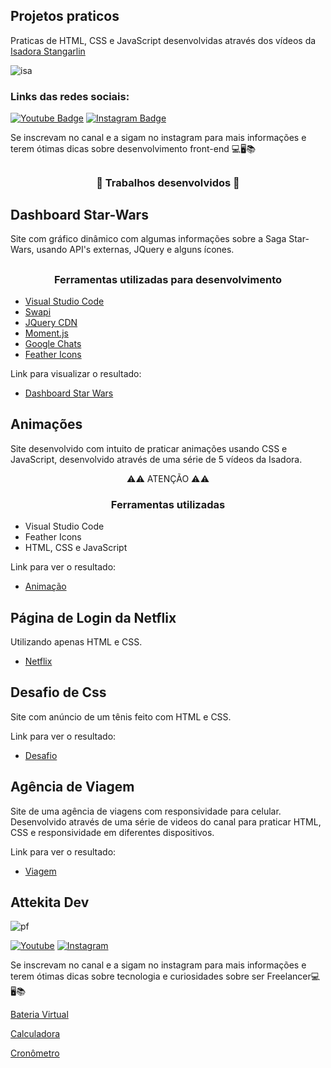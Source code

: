 ## Projetos praticos

Praticas de HTML, CSS e JavaScript desenvolvidas através dos vídeos da [Isadora Stangarlin](https://github.com/isadorastan)

![isa](https://user-images.githubusercontent.com/71888055/112361511-3a976600-8cb2-11eb-820b-da11bf1ac819.jpg)

### Links das redes sociais:

[![Youtube Badge](https://img.shields.io/badge/-Youtube-FF0000?style=flat-square&labelColor=FF0000&logo=youtube&logoColor=white&link=https://www.youtube.com/channel/UCRhKK6VrISnIWPJjYxBPKnA/videos)](https://www.youtube.com/channel/UCRhKK6VrISnIWPJjYxBPKnA/videos)  [![Instagram Badge](https://img.shields.io/badge/-Instagram-violet?style=flat-square&logo=Instagram&logoColor=white&link=https://www.instagram.com/papodedev/)](https://www.instagram.com/papodedev/)

Se inscrevam no canal e a sigam no instagram para mais informações e terem ótimas dicas sobre desenvolvimento front-end 💻🖥️📚

##

<h3 align="center">
 🚧 Trabalhos desenvolvidos 🚧
</h3>

## Dashboard Star-Wars

Site com gráfico dinâmico com algumas informações sobre a Saga Star-Wars, usando API's externas, JQuery e alguns ícones.
##

<h3 align="center">
    Ferramentas utilizadas para desenvolvimento
</h3>

- [Visual Studio Code](https://code.visualstudio.com/) 
- [Swapi](https://swapi.dev/documentation)
- [JQuery CDN](https://code.jquery.com/)
- [Moment.js](https://cdnjs.com/libraries/moment.js)
- [Google Chats](https://developers-dot-devsite-v2-prod.appspot.com/chart)
- [Feather Icons](https://feathericons.com/)

Link para visualizar o resultado:

- [Dashboard Star Wars](https://athilas-silva.github.io/projetos-praticos/dashboard/index.html)

##

## Animações

Site desenvolvido com intuito de praticar animações usando CSS e JavaScript, desenvolvido através de uma série de 5 vídeos da Isadora.

<p align="center">
⚠️⚠️ ATENÇÃO ⚠️⚠️
</p>

<h3 align="center">
  Ferramentas utilizadas
</h3>

- Visual Studio Code
- Feather Icons
- HTML, CSS e JavaScript

Link para ver o resultado:

- [Animação](https://athilas-silva.github.io/projetos-praticos/animacoes/index.html)

##

## Página de Login da Netflix

Utilizando apenas HTML e CSS.

- [Netflix](https://athilas-silva.github.io/projetos-praticos/Netflix/index.html)

##

## Desafio de Css

Site com anúncio de um tênis feito com HTML e CSS.

Link para ver o resultado:

- [Desafio](https://athilas-silva.github.io/projetos-praticos/desafio/index.html)

##

## Agência de Viagem

Site de uma agência de viagens com responsividade para celular. Desenvolvido através de uma série de videos do canal para praticar HTML, CSS e responsividade em diferentes dispositivos.

Link para ver o resultado:

- [Viagem](https://athilas-silva.github.io/projetos-praticos/viagem/index.html)

##

## Attekita Dev

![pf](https://user-images.githubusercontent.com/71888055/127756331-1027e684-215e-4f29-ba2e-e735342f6801.jpg)

[![Youtube](https://img.shields.io/badge/-Youtube-FF0000?style=flat-square&labelColor=FF0000&logo=youtube&logoColor=white&link=https://www.youtube.com/channel/UCRhKK6VrISnIWPJjYxBPKnA/videos)](https://www.youtube.com/channel/UCetRsdZxDQDcgVDJd6erz6g) [![Instagram](https://img.shields.io/badge/-Instagram-violet?style=flat-square&logo=Instagram&logoColor=white&link=https://www.instagram.com/papodedev/)](https://www.instagram.com/attekitadev/)

Se inscrevam no canal e a sigam no instagram para mais informações e terem ótimas dicas sobre tecnologia e curiosidades sobre ser Freelancer💻🖥️📚



[Bateria Virtual](https://athilas-silva.github.io/projetos-praticos/bateria-virtual/index.html)

[Calculadora](https://athilas-silva.github.io/projetos-praticos/calculadora/index.html)

[Cronômetro](https://athilas-silva.github.io/projetos-praticos/cronometro/index.html)
